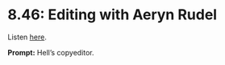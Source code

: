# 8.46: Editing with Aeryn Rudel 

Listen [here](http://www.writingexcuses.com/2013/11/17/writing-excuses-8-46-editing-with-aeryn-rudel/). 

**Prompt:** Hell’s copyeditor.
